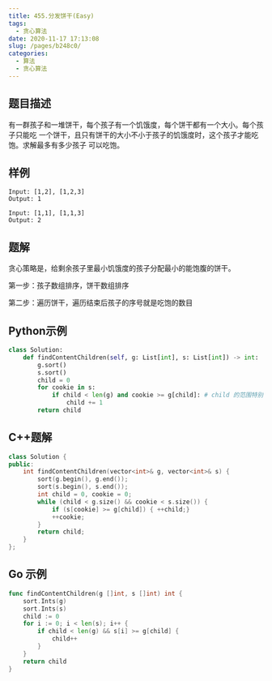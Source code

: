 ```yaml
---
title: 455.分发饼干(Easy)
tags: 
  - 贪心算法
date: 2020-11-17 17:13:08
slug: /pages/b248c0/
categories: 
  - 算法
  - 贪心算法
---
```


## 题目描述

有一群孩子和一堆饼干，每个孩子有一个饥饿度，每个饼干都有一个大小。每个孩子只能吃 一个饼干，且只有饼干的大小不小于孩子的饥饿度时，这个孩子才能吃饱。求解最多有多少孩子 可以吃饱。

## 样例

```
Input: [1,2], [1,2,3]
Output: 1

Input: [1,1], [1,1,3]
Output: 2
```

## 题解

贪心策略是，给剩余孩子里最小饥饿度的孩子分配最小的能饱腹的饼干。

第一步：孩子数组排序，饼干数组排序

第二步：遍历饼干，遍历结束后孩子的序号就是吃饱的数目

## Python示例

```python
class Solution:
    def findContentChildren(self, g: List[int], s: List[int]) -> int:
        g.sort()
        s.sort()
        child = 0
        for cookie in s:
            if child < len(g) and cookie >= g[child]: # child 的范围特别容易漏掉
                child += 1
        return child 
```



## C++题解

```cpp
class Solution {
public:
    int findContentChildren(vector<int>& g, vector<int>& s) {
        sort(g.begin(), g.end());
        sort(s.begin(), s.end());
        int child = 0, cookie = 0;
        while (child < g.size() && cookie < s.size()) {
            if (s[cookie] >= g[child]) { ++child;}
            ++cookie;
        }
        return child;
    }
};
```



## Go 示例

```go
func findContentChildren(g []int, s []int) int {
    sort.Ints(g)
    sort.Ints(s)
    child := 0
    for i := 0; i < len(s); i++ {
        if child < len(g) && s[i] >= g[child] {
            child++
        }
    }
    return child
}
```


